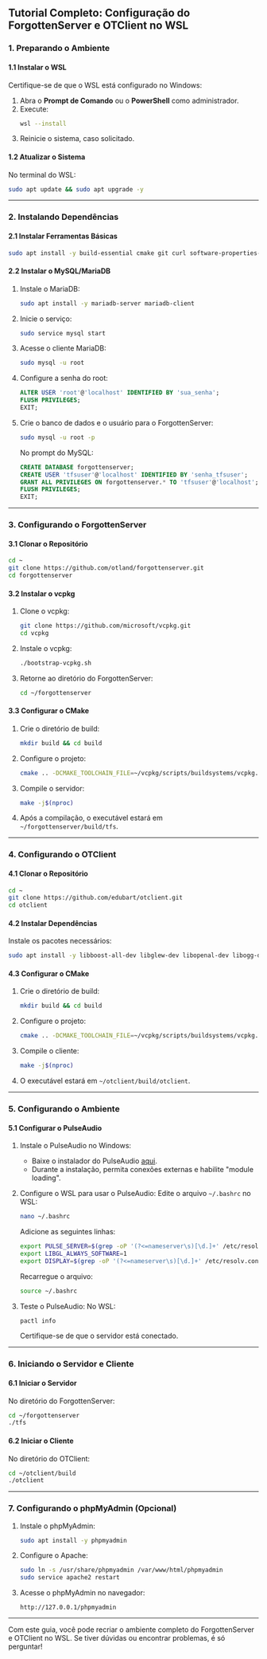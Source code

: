 ## Tutorial Completo: Configuração do ForgottenServer e OTClient no WSL

### **1. Preparando o Ambiente**

#### **1.1 Instalar o WSL**
Certifique-se de que o WSL está configurado no Windows:
1. Abra o **Prompt de Comando** ou o **PowerShell** como administrador.
2. Execute:
   ```bash
   wsl --install
   ```
3. Reinicie o sistema, caso solicitado.

#### **1.2 Atualizar o Sistema**
No terminal do WSL:
```bash
sudo apt update && sudo apt upgrade -y
```

---

### **2. Instalando Dependências**

#### **2.1 Instalar Ferramentas Básicas**
```bash
sudo apt install -y build-essential cmake git curl software-properties-common unzip
```

#### **2.2 Instalar o MySQL/MariaDB**
1. Instale o MariaDB:
   ```bash
   sudo apt install -y mariadb-server mariadb-client
   ```

2. Inicie o serviço:
   ```bash
   sudo service mysql start
   ```

3. Acesse o cliente MariaDB:
   ```bash
   sudo mysql -u root
   ```

4. Configure a senha do root:
   ```sql
   ALTER USER 'root'@'localhost' IDENTIFIED BY 'sua_senha';
   FLUSH PRIVILEGES;
   EXIT;
   ```

5. Crie o banco de dados e o usuário para o ForgottenServer:
   ```bash
   sudo mysql -u root -p
   ```

   No prompt do MySQL:
   ```sql
   CREATE DATABASE forgottenserver;
   CREATE USER 'tfsuser'@'localhost' IDENTIFIED BY 'senha_tfsuser';
   GRANT ALL PRIVILEGES ON forgottenserver.* TO 'tfsuser'@'localhost';
   FLUSH PRIVILEGES;
   EXIT;
   ```

---

### **3. Configurando o ForgottenServer**

#### **3.1 Clonar o Repositório**
```bash
cd ~
git clone https://github.com/otland/forgottenserver.git
cd forgottenserver
```

#### **3.2 Instalar o vcpkg**
1. Clone o vcpkg:
   ```bash
   git clone https://github.com/microsoft/vcpkg.git
   cd vcpkg
   ```

2. Instale o vcpkg:
   ```bash
   ./bootstrap-vcpkg.sh
   ```

3. Retorne ao diretório do ForgottenServer:
   ```bash
   cd ~/forgottenserver
   ```

#### **3.3 Configurar o CMake**
1. Crie o diretório de build:
   ```bash
   mkdir build && cd build
   ```

2. Configure o projeto:
   ```bash
   cmake .. -DCMAKE_TOOLCHAIN_FILE=~/vcpkg/scripts/buildsystems/vcpkg.cmake
   ```

3. Compile o servidor:
   ```bash
   make -j$(nproc)
   ```

4. Após a compilação, o executável estará em `~/forgottenserver/build/tfs`.

---

### **4. Configurando o OTClient**

#### **4.1 Clonar o Repositório**
```bash
cd ~
git clone https://github.com/edubart/otclient.git
cd otclient
```

#### **4.2 Instalar Dependências**
Instale os pacotes necessários:
```bash
sudo apt install -y libboost-all-dev libglew-dev libopenal-dev libogg-dev libvorbis-dev
```

#### **4.3 Configurar o CMake**
1. Crie o diretório de build:
   ```bash
   mkdir build && cd build
   ```

2. Configure o projeto:
   ```bash
   cmake .. -DCMAKE_TOOLCHAIN_FILE=~/vcpkg/scripts/buildsystems/vcpkg.cmake
   ```

3. Compile o cliente:
   ```bash
   make -j$(nproc)
   ```

4. O executável estará em `~/otclient/build/otclient`.

---

### **5. Configurando o Ambiente**

#### **5.1 Configurar o PulseAudio**
1. Instale o PulseAudio no Windows:
   - Baixe o instalador do PulseAudio [aqui](https://www.freedesktop.org/wiki/Software/PulseAudio/Ports/Windows/).
   - Durante a instalação, permita conexões externas e habilite "module loading".

2. Configure o WSL para usar o PulseAudio:
   Edite o arquivo `~/.bashrc` no WSL:
   ```bash
   nano ~/.bashrc
   ```

   Adicione as seguintes linhas:
   ```bash
   export PULSE_SERVER=$(grep -oP '(?<=nameserver\s)[\d.]+' /etc/resolv.conf)
   export LIBGL_ALWAYS_SOFTWARE=1
   export DISPLAY=$(grep -oP '(?<=nameserver\s)[\d.]+' /etc/resolv.conf):0
   ```

   Recarregue o arquivo:
   ```bash
   source ~/.bashrc
   ```

3. Teste o PulseAudio:
   No WSL:
   ```bash
   pactl info
   ```
   Certifique-se de que o servidor está conectado.

---

### **6. Iniciando o Servidor e Cliente**

#### **6.1 Iniciar o Servidor**
No diretório do ForgottenServer:
```bash
cd ~/forgottenserver
./tfs
```

#### **6.2 Iniciar o Cliente**
No diretório do OTClient:
```bash
cd ~/otclient/build
./otclient
```

---

### **7. Configurando o phpMyAdmin (Opcional)**
1. Instale o phpMyAdmin:
   ```bash
   sudo apt install -y phpmyadmin
   ```

2. Configure o Apache:
   ```bash
   sudo ln -s /usr/share/phpmyadmin /var/www/html/phpmyadmin
   sudo service apache2 restart
   ```

3. Acesse o phpMyAdmin no navegador:
   ```
   http://127.0.0.1/phpmyadmin
   ```

---

Com este guia, você pode recriar o ambiente completo do ForgottenServer e OTClient no WSL. Se tiver dúvidas ou encontrar problemas, é só perguntar!

